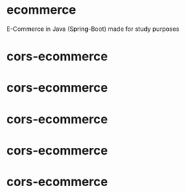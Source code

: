 # ecommerce
E-Commerce in Java (Spring-Boot) made for study purposes
# cors-ecommerce
# cors-ecommerce
# cors-ecommerce
# cors-ecommerce
# cors-ecommerce
